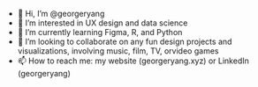 - 👋 Hi, I’m @georgeryang
- 👀 I’m interested in UX design and data science
- 🌱 I’m currently learning Figma, R, and Python
- 💞️ I’m looking to collaborate on any fun design projects and visualizations, involving music, film, TV, orvideo games
- 📫 How to reach me: my website (georgeryang.xyz) or LinkedIn (georgeryang)

<!---
georgeryang/georgeryang is a ✨ special ✨ repository because its `README.md` (this file) appears on your GitHub profile.
You can click the Preview link to take a look at your changes.
--->

